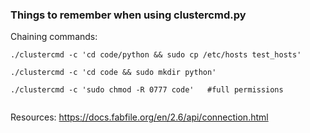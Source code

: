 ### Things to remember when using clustercmd.py


Chaining commands:

```
./clustercmd -c 'cd code/python && sudo cp /etc/hosts test_hosts'

```

```
./clustercmd -c 'cd code && sudo mkdir python'

./clustercmd -c 'sudo chmod -R 0777 code'   #full permissions


```

Resources:
https://docs.fabfile.org/en/2.6/api/connection.html
